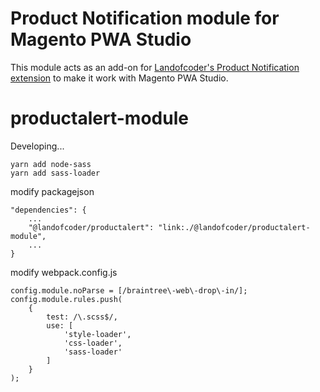 # Product Notification module for Magento PWA Studio

This module acts as an add-on for [Landofcoder's Product Notification extension](https://landofcoder.com/magento-2-free-gift-extension.html/) to make it work with Magento PWA Studio.

# productalert-module

Developing...
```
yarn add node-sass
yarn add sass-loader
```

modify packagejson
```
"dependencies": {
    ...
    "@landofcoder/productalert": "link:./@landofcoder/productalert-module",
    ...
}
```

modify webpack.config.js
```
config.module.noParse = [/braintree\-web\-drop\-in/];
config.module.rules.push(
    {
        test: /\.scss$/,
        use: [
            'style-loader',
            'css-loader',
            'sass-loader'
        ]
    }
);
```

